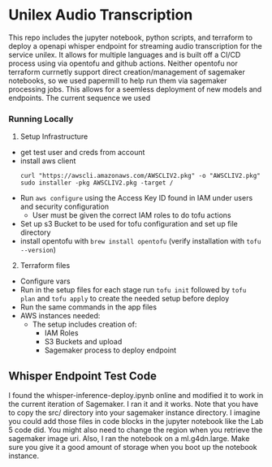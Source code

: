 # Unilex Audio Transcription

This repo includes the jupyter notebook, python scripts, and terraform to deploy a openapi whisper endpoint for streaming 
audio transcription for the service unilex. It allows for multiple languages and is built off a CI/CD process using via 
opentofu and github actions. Neither opentofu nor terraform currnetly support direct creation/management of sagemaker notebooks,
so we used papermill to help run them via sagemaker processing jobs. This allows for a seemless deployment of new models and endpoints. 
The current sequence we used 

### Running Locally

1. Setup Infrastructure
 - get test user and creds from account
 - install aws client
    ```
   curl "https://awscli.amazonaws.com/AWSCLIV2.pkg" -o "AWSCLIV2.pkg"
    sudo installer -pkg AWSCLIV2.pkg -target / 
   ```
 - Run ```aws configure``` using the Access Key ID found in IAM under users and security configuration
   - User must be given the correct IAM roles to do tofu actions
 - Set up s3 Bucket to be used for tofu configuration and set up file directory
 - install opentofu with ```brew install opentofu``` (verify installation with ```tofu --version```)

2. Terraform files
 - Configure vars
 - Run in the setup files for each stage run ```tofu init``` followed by ```tofu plan``` and ```tofu apply``` to create the needed setup before deploy
 - Run the same commands in the app files
 - AWS instances needed:
   - The setup includes creation of:
     - IAM Roles
     - S3 Buckets and upload
     - Sagemaker process to deploy endpoint
## Whisper Endpoint Test Code
I found the whisper-inference-deploy.ipynb online and modified it to work in the current iteration of Sagemaker. I ran it and it works. Note that you have to copy the src/ directory into your sagemaker instance directory. I imagine you could add those files in code blocks in the jupyter notebook like the Lab 5 code did. You might also need to change the region when you retrieve the sagemaker image uri. Also, I ran the notebook on a ml.g4dn.large. Make sure you give it a good amount of storage when you boot up the notebook instance.
